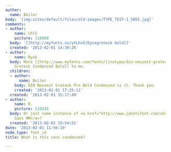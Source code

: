 ```yaml
---
author:
  name: Boiler
body: '[img:sites/default/files/old-images/TYPE_TEST-1_5055.jpg]'
comments:
- author:
    name: CFCG
    picture: 110888
  body: '[[http://myfonts.us/yYLhx5|Dynagrotesk bold]]'
  created: '2013-02-01 14:39:26'
- author:
    name: Ryuk
  body: More [[http://www.myfonts.com/fonts/linotype/din-neuzeit-grotesk/|DIN Neuzeit
    Grotesk Condensed Bold]] to me.
  children:
  - author:
      name: Boiler
    body: DIN Neuzeit Grotesk Pro Bold Condensed is it. Thank you.
    created: '2013-02-01 17:25:11'
  created: '2013-02-01 15:17:49'
- author:
    name: R.
    picture: 119345
  body: Or just some instance of <a href="http://www.identifont.com/show?8J8">Adobe
    Sans MM</a>?
  created: '2013-02-01 15:54:51'
date: '2013-02-01 11:56:19'
node_type: font_id
title: What is this sans condensed?

---
```


